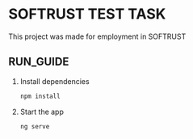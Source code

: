 # SOFTRUST TEST TASK

This project was made for employment in SOFTRUST

## RUN_GUIDE

1. Install dependencies

   ```bash
   npm install
   ```

2. Start the app

   ```bash
   ng serve
   ```
